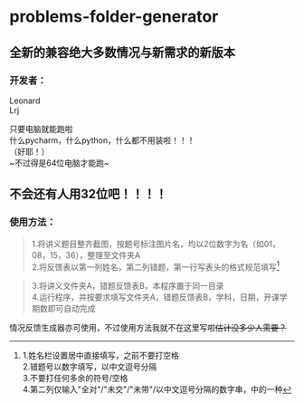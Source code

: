 # problems-folder-generator

全新的兼容绝大多数情况与新需求的新版本
-----------------------------------
 
### 开发者：
Leonard        
Lrj  

只要电脑就能跑啦  
什么pycharm，什么python，什么都不用装啦！！！  
（好耶！）  
~不过得是64位电脑才能跑~
## 不会还有人用32位吧！！！！


### 使用方法：  
> 1.将讲义题目整齐截图，按题号标注图片名，均以2位数字为名（如01，08，15，36），整理至文件夹A  
> 2.将反馈表以第一列姓名，第二列错题，第一行写表头的格式规范填写[^规范]
[^规范]:1.姓名栏设置居中直接填写，之前不要打空格  
2.错题号以数字填写，以中文逗号分隔  
3.不要打任何多余的符号/空格  
4.第二列仅输入"全对"/"未交"/"未带"/以中文逗号分隔的数字串，中的一种  
> 3.将讲义文件夹A，错题反馈表B，本程序置于同一目录  
> 4.运行程序，并按要求填写文件夹A，错题反馈表B，学科，日期，开课学期数即可自动完成  



情况反馈生成器亦可使用，不过使用方法我就不在这里写啦~~估计没多少人需要？~~
